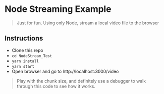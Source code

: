 # Node Streaming Example
> Just for fun.
> Using only Node, stream a local video file to the browser

## Instructions
  * Clone this repo
  * ```cd NodeStream_Test```
  * ```yarn install```
  * ```yarn start```
  * Open browser and go to http://localhost:3000/video

  > Play with the chunk size, and definitely use a debugger to walk through this code to see how it works.
